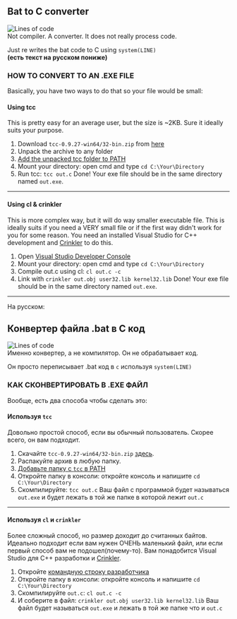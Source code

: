 ## Bat to C converter
![Lines of code](https://img.shields.io/tokei/lines/github/b1ek/Bat2C?color=gray&label=total%20lines%3A&style=plastic)<br/>
Not compiler. A converter.
It does not really process code.

Just re writes the bat code to C using `system(LINE)`<br/>
__**(есть текст на русском пониже)**__

### HOW TO CONVERT TO AN .EXE FILE
Basically, you have two ways to do that so your file would be small:

#### Using tcc
This is pretty easy for an average user, but the size is ~2KB.
Sure it ideally suits your purpose.
1. Download `tcc-0.9.27-win64/32-bin.zip` from [here](http://download.savannah.gnu.org/releases/tinycc/)
2. Unpack the archive to any folder
3. [Add the unpacked tcc folder to PATH](http://www.google.com/search?q=how+to+add+folder+to+path)
4. Mount your directory: open cmd and type `cd C:\Your\Directory`
5. Run tcc: `tcc out.c`
Done! Your exe file should be in the same directory named `out.exe`.
---
#### Using cl & crinkler
This is more complex way, but it will do way smaller executable file.
This is ideally suits if you need a VERY small file or if the first way didn't work for you for some reason.
You need an installed Visual Studio for C++ development and [Crinkler](https://github.com/runestubbe/Crinkler) to do this.
1. Open [Visual Studio Developer Console](https://docs.microsoft.com/en-us/visualstudio/ide/reference/command-prompt-powershell?view=vs-2019)
2. Mount your directory: open cmd and type `cd C:\Your\Directory`
3. Compile out.c using cl: `cl out.c -c`
4. Link with `crinkler out.obj user32.lib kernel32.lib`
Done! Your exe file should be in the same directory named `out.exe`.

---
На русском:

## Конвертер файла .bat в C код
![Lines of code](https://img.shields.io/tokei/lines/github/b1ek/Bat2C?color=gray&label=%D0%B2%D1%81%D0%B5%D0%B3%D0%BE%20%D0%BB%D0%B8%D0%BD%D0%B8%D0%B9%20%D0%BA%D0%BE%D0%B4%D0%B0%3A&style=plastic)<br/>
Именно конвертер, а не компилятор. Он не обрабатывает код.

Он просто переписывает .bat код в `c` используя `system(LINE)`

### КАК СКОНВЕРТИРОВАТЬ В .EXE ФАЙЛ
Вообще, есть два способа чтобы сделать это:

#### Используя `tcc`
Довольно простой способ, если вы обычный пользователь.
Скорее всего, он вам подходит.
1. Скачайте `tcc-0.9.27-win64/32-bin.zip` [здесь](http://download.savannah.gnu.org/releases/tinycc/).
2. Распакуйте архив в любую папку.
3. [Добавьте папку с `tcc` в PATH](https://www.google.com/search?q=как+добавить+папку+в+path)
4. Откройте папку в консоли: откройте консоль и напишите `cd C:\Your\Directory`
5. Скомпилируйте: `tcc out.c`
Ваш файл с программой будет называться `out.exe` и будет лежать в той же папке в которой лежит `out.c`
---
#### Используя `cl` и `crinkler`
Более сложный способ, но размер доходит до считанных байтов.
Идеально подходит если вам нужен ОЧЕНЬ маленький файл, или если первый способ вам не подошел(почему-то).
Вам понадобится Visual Studio для C++ разработки и [Crinkler](https://github.com/runestubbe/Crinkler).
1. Откройте [командную строку разработчика](https://docs.microsoft.com/ru-ru/cpp/build/building-on-the-command-line?view=msvc-170)
2. Откройте папку в консоли: откройте консоль и напишите `cd C:\Your\Directory`
3. Скомпилируйте `out.c`: `cl out.c -c`
4. И соберите в файл: `crinkler out.obj user32.lib kernel32.lib`
Ваш файл будет называться `out.exe` и лежать в той же папке что и `out.c`
